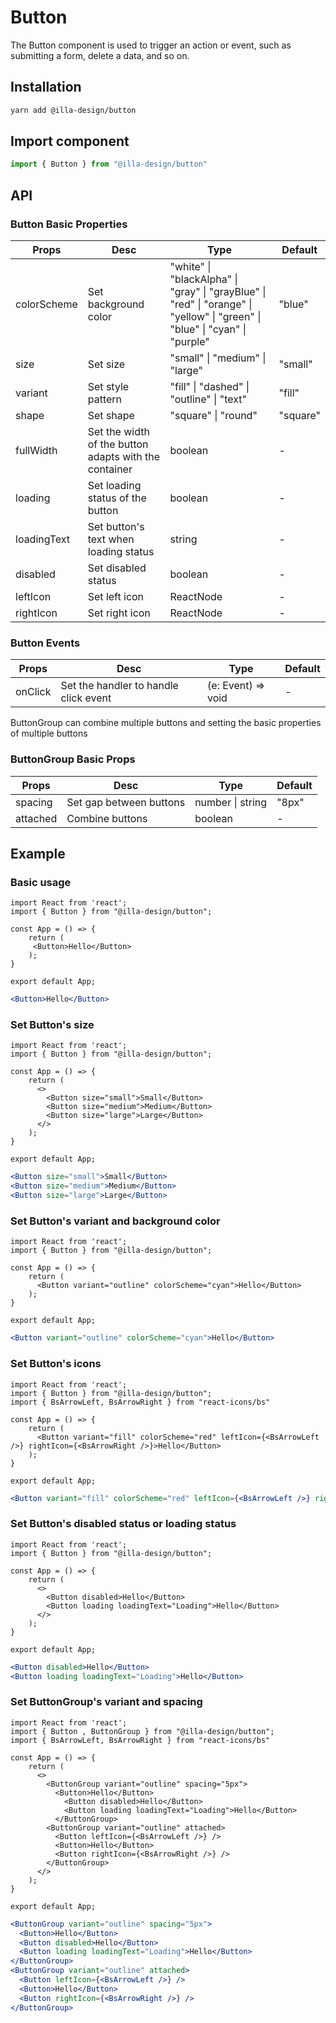 # Button

The Button component is used to trigger an action or event, such as submitting a form, delete a data, and so on.

## Installation

```bash
yarn add @illa-design/button
```

## Import component

```jsx
import { Button } from "@illa-design/button"
```

## API

### Button Basic Properties

| Props       | Desc                                                  | Type                                                         | Default |
| ----------- | ----------------------------------------------------- | ------------------------------------------------------------ | ------- |
| colorScheme | Set background color                                  | "white" \| "blackAlpha" \| "gray" \| "grayBlue" \| "red" \| "orange" \| "yellow" \| "green" \| "blue"  \| "cyan" \| "purple" | "blue"    |
| size        | Set size                                              | "small" \| "medium" \| "large"                               | "small"   |
| variant     | Set style pattern                                     | "fill" \| "dashed" \| "outline" \| "text"                    | "fill"    |
| shape       | Set shape                                             | "square" \| "round"                                          | "square"  |
| fullWidth   | Set the width of the button adapts with the container | boolean                                                      | -       |
| loading     | Set loading status of the button                      | boolean                                                      | -       |
| loadingText | Set button's text when loading status                 | string                                                       | -       |
| disabled    | Set disabled status                                   | boolean                                                      | -       |
| leftIcon    | Set left icon                                         | ReactNode                                                    | -       |
| rightIcon   | Set right icon                                        | ReactNode                                                    | -       |

### Button Events

| Props   | Desc                                  | Type               | Default |
| ------- | ------------------------------------- | ------------------ | ------- |
| onClick | Set the handler to handle click event | (e: Event) => void | -       |

ButtonGroup can combine multiple buttons and setting the basic properties of multiple buttons

### ButtonGroup Basic Props

| Props    | Desc                    | Type             | Default |
| -------- | ----------------------- | ---------------- | ------- |
| spacing  | Set gap between buttons | number \| string | "8px"     |
| attached | Combine buttons         | boolean          | -       |

## Example

### Basic usage

```SnackPlayer dependencies=@illa-design/button
import React from 'react';
import { Button } from "@illa-design/button";

const App = () => {
    return (
     <Button>Hello</Button>
    );
}

export default App;

```

```jsx
<Button>Hello</Button>
```

### Set Button's size

```SnackPlayer dependencies=@illa-design/button
import React from 'react';
import { Button } from "@illa-design/button";

const App = () => {
    return (
      <>
        <Button size="small">Small</Button>
        <Button size="medium">Medium</Button>
        <Button size="large">Large</Button>
      </>
    );
}

export default App;

```

```jsx
<Button size="small">Small</Button>
<Button size="medium">Medium</Button>
<Button size="large">Large</Button>
```

### Set Button's variant and background color

```SnackPlayer dependencies=@illa-design/button
import React from 'react';
import { Button } from "@illa-design/button";

const App = () => {
    return (
      <Button variant="outline" colorScheme="cyan">Hello</Button>
    );
}

export default App;

```

```jsx
<Button variant="outline" colorScheme="cyan">Hello</Button>
```

### Set Button's icons

```SnackPlayer dependencies=@illa-design/button,react-icons,react-icons/bs
import React from 'react';
import { Button } from "@illa-design/button";
import { BsArrowLeft, BsArrowRight } from "react-icons/bs"

const App = () => {
    return (
      <Button variant="fill" colorScheme="red" leftIcon={<BsArrowLeft />} rightIcon={<BsArrowRight />}>Hello</Button>
    );
}

export default App;

```

```jsx
<Button variant="fill" colorScheme="red" leftIcon={<BsArrowLeft />} rightIcon={<BsArrowRight />}>Hello</Button>
```

### Set Button's disabled status or loading status

```SnackPlayer dependencies=@illa-design/button
import React from 'react';
import { Button } from "@illa-design/button";

const App = () => {
    return (
      <>
        <Button disabled>Hello</Button>
        <Button loading loadingText="Loading">Hello</Button>
      </>
    );
}

export default App;

```

```jsx
<Button disabled>Hello</Button>
<Button loading loadingText="Loading">Hello</Button>
```

### Set ButtonGroup's variant and spacing

```SnackPlayer dependencies=@illa-design/button,react-icons,react-icons/bs
import React from 'react';
import { Button , ButtonGroup } from "@illa-design/button";
import { BsArrowLeft, BsArrowRight } from "react-icons/bs"

const App = () => {
    return (
      <>
        <ButtonGroup variant="outline" spacing="5px">
          <Button>Hello</Button>
            <Button disabled>Hello</Button>
            <Button loading loadingText="Loading">Hello</Button>
          </ButtonGroup>
        <ButtonGroup variant="outline" attached>
          <Button leftIcon={<BsArrowLeft />} />
          <Button>Hello</Button>
          <Button rightIcon={<BsArrowRight />} />
        </ButtonGroup>
      </>
    );
}

export default App;

```

```jsx
<ButtonGroup variant="outline" spacing="5px">
  <Button>Hello</Button>
  <Button disabled>Hello</Button>
  <Button loading loadingText="Loading">Hello</Button>
</ButtonGroup>
<ButtonGroup variant="outline" attached>
  <Button leftIcon={<BsArrowLeft />} />
  <Button>Hello</Button>
  <Button rightIcon={<BsArrowRight />} />
</ButtonGroup>
```
